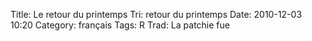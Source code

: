 Title: Le retour du printemps
 Tri: retour du printemps
 Date: 2010-12-03 10:20
 Category: français
 Tags: R
 Trad: La patchie fue
 

